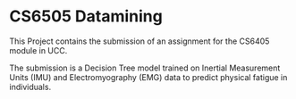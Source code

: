 # CS6505 Datamining

This Project contains the submission of an assignment for the CS6405 module in UCC.

The submission is a Decision Tree model trained on Inertial Measurement Units (IMU) and Electromyography (EMG) data to predict physical fatigue in individuals.
